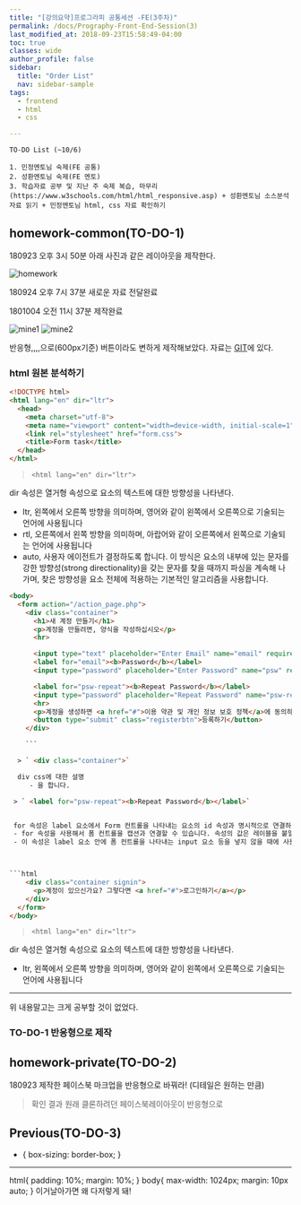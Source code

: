 ```yaml
---
title: "[강의요약]프로그라피 공통세션 -FE(3주차)"
permalink: /docs/Prography-Front-End-Session(3)
last_modified_at: 2018-09-23T15:58:49-04:00
toc: true
classes: wide
author_profile: false
sidebar:
  title: "Order List"
  nav: sidebar-sample
tags:
  - frontend
  - html
  - css

---
```


```
TO-DO List (~10/6)

1. 민정멘토님 숙제(FE 공통)
2. 성환멘토님 숙제(FE 멘토)
3. 학습자료 공부 및 지난 주 숙제 복습, 마무리(https://www.w3schools.com/html/html_responsive.asp) + 성환멘토님 소스분석 자료 읽기 + 민정멘토님 html, css 자료 확인하기
```


## homework-common(TO-DO-1)

180923 오후 3시 50분 아래 사진과 같은 레이아웃을 제작한다.

![homework](/assets/images/18-09-23-prograpy-common-homework-layout.png)

180924 오후 7시 37분 새로운 자료 전달완료

1801004 오전 11시 37분 제작완료

![mine1](/assets/images/18-10-04-TO-DO-1-mine.PNG)
![mine2](/assets/images/18-10-04-TO-DO-1-mine2.PNG)

반응형,,,,으로(600px기준) 버튼이라도 변하게 제작해보았다. 자료는 [GIT](https://github.com/H-Noah/prography-FE-homework/tree/master/week3/homework/TO-DO-1)에 있다.




### html 원본 분석하기

```html
<!DOCTYPE html>
<html lang="en" dir="ltr">
  <head>
    <meta charset="utf-8">
    <meta name="viewport" content="width=device-width, initial-scale=1">
    <link rel="stylesheet" href="form.css">
    <title>Form task</title>
  </head>
</html>
```

> `<html lang="en" dir="ltr">`

dir 속성은 열거형 속성으로 요소의 텍스트에 대한 방향성을 나타낸다.
   - ltr, 왼쪽에서 오른쪽 방향을 의미하며, 영어와 같이 왼쪽에서 오른쪽으로 기술되는 언어에 사용됩니다
   - rtl, 오른쪽에서 왼쪽 방향을 의미하며, 아랍어와 같이 오른쪽에서 왼쪽으로 기술되는 언어에 사용됩니다
   - auto, 사용자 에이전트가 결정하도록 합니다. 이 방식은 요소의 내부에 있는 문자를 강한 방향성(strong directionality)을 갖는 문자를 찾을 때까지 파싱을 계속해 나가며, 찾은 방향성을 요소 전체에 적용하는 기본적인 알고리즘을 사용합니다.

```html
<body>
  <form action="/action_page.php">
    <div class="container">
      <h1>새 계정 만들기</h1>
      <p>계정을 만들려면, 양식을 작성하십시오</p>
      <hr>

      <input type="text" placeholder="Enter Email" name="email" required>
      <label for="email"><b>Password</b></label>
      <input type="password" placeholder="Enter Password" name="psw" required>

      <label for="psw-repeat"><b>Repeat Password</b></label>
      <input type="password" placeholder="Repeat Password" name="psw-repeat" required>
      <hr>
      <p>계정을 생성하면 <a href="#">이용 약관 및 개인 정보 보호 정책</a>에 동의하게됩니다.</p>
      <button type="submit" class="registerbtn">등록하기</button>
    </div>

    ```

  > ` <div class="container">`  

  div css에 대한 설명
     - 을 합니다.

 > ` <label for="psw-repeat"><b>Repeat Password</b></label>`  


 for 속성은 label 요소에서 Form 컨트롤을 나타내는 요소의 id 속성과 명시적으로 연결하는데 사용됩니다.
 - for 속성을 사용해서 폼 컨트롤을 캡션과 연결할 수 있습니다. 속성의 값은 레이블을 붙일 수 있는 폼 관련 요소의 ID여야 하고, label 요소와 같은 Document에 속해야 합니다.
 - 이 속성은 label 요소 안에 폼 컨트롤을 나타내는 input 요소 등을 넣지 않을 때에 사용합니다.



```html
    <div class="container signin">
      <p>계정이 있으신가요? 그렇다면 <a href="#">로그인하기</a></p>
    </div>
  </form>
</body>
```


> `<html lang="en" dir="ltr">`

dir 속성은 열거형 속성으로 요소의 텍스트에 대한 방향성을 나타낸다.
   - ltr, 왼쪽에서 오른쪽 방향을 의미하며, 영어와 같이 왼쪽에서 오른쪽으로 기술되는 언어에 사용됩니다

------
위 내용말고는 크게 공부할 것이 없었다.


### TO-DO-1 반응형으로 제작



## homework-private(TO-DO-2)

180923 제작한 페이스북 마크업을 반응형으로 바꿔라!
(디테일은 원하는 만큼)

> 확인 결과 원래 클론하려던 페이스북레이아웃이 반응형으로



## Previous(TO-DO-3)


* {
  box-sizing: border-box;
}
-----

html{
  padding: 10%;
  margin: 10%;
}
body{
  max-width: 1024px;
  margin: 10px auto;
}
이거날아가면 왜 다저렇게 돼!
